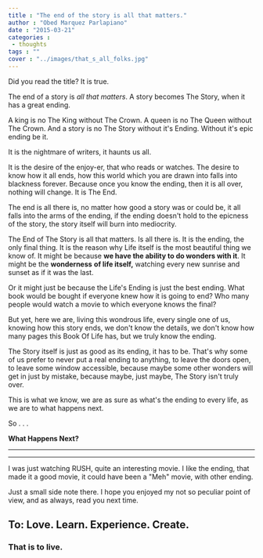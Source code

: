 ```yaml
---
title : "The end of the story is all that matters."
author : "Obed Marquez Parlapiano"
date : "2015-03-21"
categories : 
 - thoughts
tags : ""
cover : "../images/that_s_all_folks.jpg"
---
```


Did you read the title? It is true.

The end of a story is _all that matters_. A story becomes The Story, when it has a great ending.

A king is no The King without The Crown. A queen is no The Queen without The Crown. And a story is no The Story without it's Ending. Without it's epic ending be it.

It is the nightmare of writers, it haunts us all.

It is the desire of the enjoy-er, that who reads or watches. The desire to know how it all ends, how this world which you are drawn into falls into blackness forever. Because once you know the ending, then it is all over, nothing will change. It is The End.

The end is all there is, no matter how good a story was or could be, it all falls into the arms of the ending, if the ending doesn't hold to the epicness of the story, the story itself will burn into mediocrity.

The End of The Story is all that matters. Is all there is. It is the ending, the only final thing. It is the reason why Life itself is the most beautiful thing we know of. It might be because **we have the ability to do wonders with it**. It might be the **wonderness** **of life itself,** watching every new sunrise and sunset as if it was the last.

Or it might just be because the Life's Ending is just the best ending. What book would be bought if everyone knew how it is going to end? Who many people would watch a movie to which everyone knows the final?

But yet, here we are, living this wondrous life, every single one of us, knowing how this story ends, we don't know the details, we don't know how many pages this Book Of Life has, but we truly know the ending.

The Story itself is just as good as its ending, it has to be. That's why some of us prefer to never put a real ending to anything, to leave the doors open, to leave some window accessible, because maybe some other wonders will get in just by mistake, because maybe, just maybe, The Story isn't truly over.

This is what we know, we are as sure as what's the ending to every life, as we are to what happens next.

So . . .

**What Happens Next?**

* * *

* * *

I was just watching RUSH, quite an interesting movie. I like the ending, that made it a good movie, it could have been a "Meh" movie, with other ending.

Just a small side note there. I hope you enjoyed my not so peculiar point of view, and as always, read you next time.

## To: Love. Learn. Experience. Create.

### That is to live.
